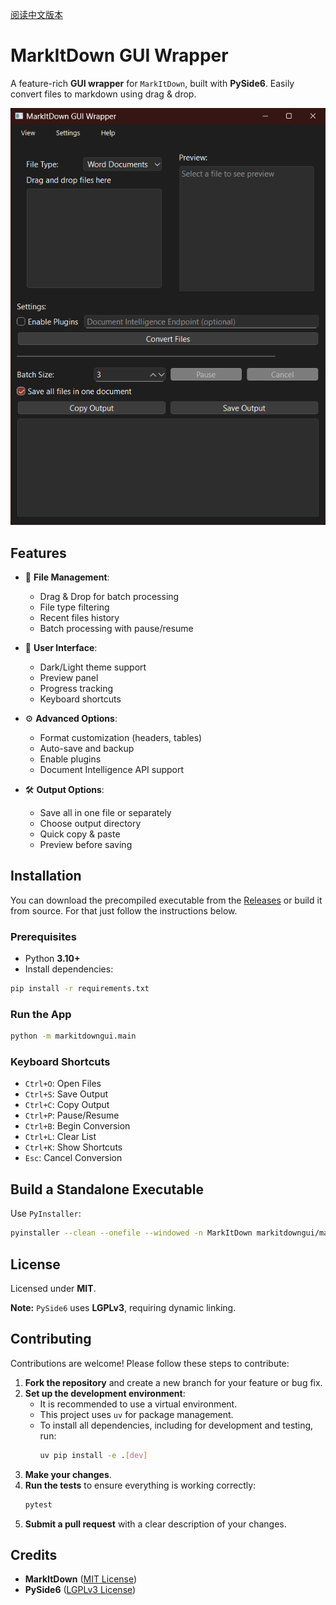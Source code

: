[阅读中文版本](README_zh.md)

# MarkItDown GUI Wrapper

A feature-rich **GUI wrapper** for `MarkItDown`, built with **PySide6**. Easily convert files to markdown using drag & drop.


![Screenshot of the GUI](image.png)
## Features

- 📂 **File Management**:
  - Drag & Drop for batch processing
  - File type filtering
  - Recent files history
  - Batch processing with pause/resume
  
- 🎨 **User Interface**:
  - Dark/Light theme support
  - Preview panel
  - Progress tracking
  - Keyboard shortcuts
  
- ⚙️ **Advanced Options**:
  - Format customization (headers, tables)
  - Auto-save and backup
  - Enable plugins
  - Document Intelligence API support
  
- 🛠️ **Output Options**:
  - Save all in one file or separately
  - Choose output directory
  - Quick copy & paste
  - Preview before saving

## Installation

You can download the precompiled executable from the [Releases](https://github.com/imadreamerboy/markitdown-gui/releases) or build it from source. For that just follow the instructions below.

### Prerequisites

- Python **3.10+**
- Install dependencies:

```sh
pip install -r requirements.txt
```

### Run the App

```sh
python -m markitdowngui.main
```

### Keyboard Shortcuts

- `Ctrl+O`: Open Files
- `Ctrl+S`: Save Output
- `Ctrl+C`: Copy Output
- `Ctrl+P`: Pause/Resume
- `Ctrl+B`: Begin Conversion
- `Ctrl+L`: Clear List
- `Ctrl+K`: Show Shortcuts
- `Esc`: Cancel Conversion

## Build a Standalone Executable

Use `PyInstaller`:

```sh
pyinstaller --clean --onefile --windowed -n MarkItDown markitdowngui/main.py
```

## License

Licensed under **MIT**.

**Note:** `PySide6` uses **LGPLv3**, requiring dynamic linking.

## Contributing

Contributions are welcome! Please follow these steps to contribute:

1.  **Fork the repository** and create a new branch for your feature or bug fix.
2.  **Set up the development environment**:
    - It is recommended to use a virtual environment.
    - This project uses `uv` for package management.
    - To install all dependencies, including for development and testing, run:
      ```sh
      uv pip install -e .[dev]
      ```
3.  **Make your changes**.
4.  **Run the tests** to ensure everything is working correctly:
    ```sh
    pytest
    ```
5.  **Submit a pull request** with a clear description of your changes.

## Credits

- **MarkItDown** ([MIT License](https://opensource.org/licenses/MIT))
- **PySide6** ([LGPLv3 License](https://www.gnu.org/licenses/lgpl-3.0.html))


